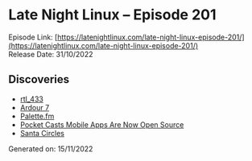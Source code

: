 # Late Night Linux – Episode 201
Episode Link: [https://latenightlinux.com/late-night-linux-episode-201/](https://latenightlinux.com/late-night-linux-episode-201/)  
Release Date: 31/10/2022
## Discoveries
* [rtl_433](https://github.com/merbanan/rtl_433)
* [Ardour 7](https://ardour.org/whatsnew.html)
* [Palette.fm](https://palette.fm/)
* [Pocket Casts Mobile Apps Are Now Open Source](https://blog.pocketcasts.com/2022/10/19/pocket-casts-mobile-apps-are-now-open-source/)
* [Santa Circles](https://santacircles.artificialworlds.net)

Generated on: 15/11/2022